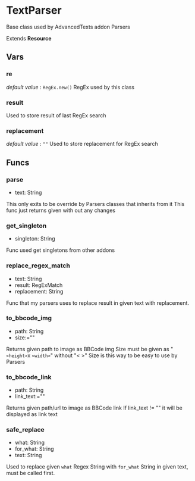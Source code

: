 # TextParser

Base class used by AdvancedTexts addon Parsers

Extends **Resource**

## Vars

### re

*default value* : `RegEx.new()`
RegEx used by this class

### result

Used to store result of last RegEx search

### replacement

*default value* : `""`
Used to store replacement for RegEx search

## Funcs

### parse

- text: String

This only exits to be override by Parsers classes that inherits from it
This func just returns given with out any changes

### get_singleton

- singleton: String

Func used get singletons from other addons

### replace_regex_match

- text: String
- result: RegExMatch
- replacement: String

Func that my parsers uses to replace result in given text with replacement.

### to_bbcode_img

- path: String
- size:=""

Returns given path to image as BBCode img
Size must be given as "`<height>`x `<width>`" without "< >"
Size is this way to be easy to use by Parsers

### to_bbcode_link

- path: String
- link_text:=""

Returns given path/url to image as BBCode link
If link_text != "" it will be displayed as link text

### safe_replace

- what: String
- for_what: String
- text: String

Used to replace given `what` Regex String
with `for_what` String in given text,
must be called first.
